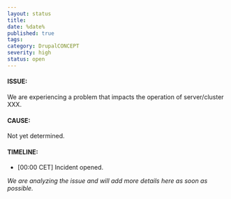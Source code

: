 ```yaml
---
layout: status
title: 
date: %date%
published: true
tags: 
category: DrupalCONCEPT
severity: high
status: open
---
```


#### ISSUE:

We are experiencing a problem that impacts the operation of server/cluster XXX. 


#### CAUSE:

Not yet determined.


#### TIMELINE:

* [00:00 CET] Incident opened. 

*We are analyzing the issue and will add more details here as soon as possible.*
